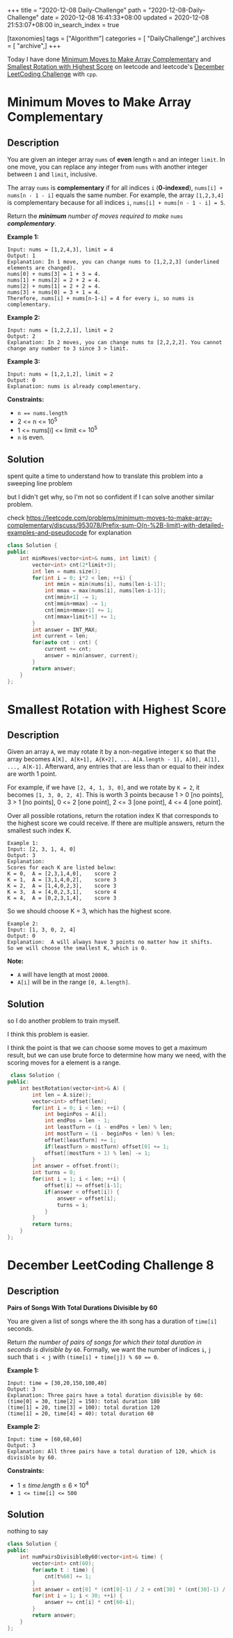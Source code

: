 +++
title = "2020-12-08 Daily-Challenge"
path = "2020-12-08-Daily-Challenge"
date = 2020-12-08 16:41:33+08:00
updated = 2020-12-08 21:53:07+08:00
in_search_index = true

[taxonomies]
tags = ["Algorithm"]
categories = [ "DailyChallenge",]
archives = [ "archive",]
+++

Today I have done [Minimum Moves to Make Array Complementary](https://leetcode.com/problems/minimum-moves-to-make-array-complementary/) and [Smallest Rotation with Highest Score](https://leetcode.com/problems/smallest-rotation-with-highest-score/) on leetcode and leetcode's [December LeetCoding Challenge](https://leetcode.com/explore/challenge/card/december-leetcoding-challenge/570/week-2-december-8th-december-14th/3559/) with `cpp`.

<!-- more -->

# Minimum Moves to Make Array Complementary

## Description

You are given an integer array `nums` of **even** length `n` and an integer `limit`. In one move, you can replace any integer from `nums` with another integer between `1` and `limit`, inclusive.

The array `nums` is **complementary** if for all indices `i` (**0-indexed**), `nums[i] + nums[n - 1 - i]` equals the same number. For example, the array `[1,2,3,4]` is complementary because for all indices `i`, `nums[i] + nums[n - 1 - i] = 5`.

Return the ***minimum** number of moves required to make* `nums` ***complementary***.

**Example 1:**

```
Input: nums = [1,2,4,3], limit = 4
Output: 1
Explanation: In 1 move, you can change nums to [1,2,2,3] (underlined elements are changed).
nums[0] + nums[3] = 1 + 3 = 4.
nums[1] + nums[2] = 2 + 2 = 4.
nums[2] + nums[1] = 2 + 2 = 4.
nums[3] + nums[0] = 3 + 1 = 4.
Therefore, nums[i] + nums[n-1-i] = 4 for every i, so nums is complementary.
```

**Example 2:**

```
Input: nums = [1,2,2,1], limit = 2
Output: 2
Explanation: In 2 moves, you can change nums to [2,2,2,2]. You cannot change any number to 3 since 3 > limit.
```

**Example 3:**

```
Input: nums = [1,2,1,2], limit = 2
Output: 0
Explanation: nums is already complementary.
```

**Constraints:**

- `n == nums.length`
- 2 <= n <= $10^5$
- 1 <= nums[i] <= limit <= $10^5$
- `n` is even.

## Solution

spent quite a time to understand how to translate this problem into a sweeping line problem

but I didn't get why, so I'm not so confident if I can solve another similar problem.

check <https://leetcode.com/problems/minimum-moves-to-make-array-complementary/discuss/953078/Prefix-sum-O(n-%2B-limit)-with-detailed-examples-and-pseudocode> for explanation

``` cpp
class Solution {
public:
    int minMoves(vector<int>& nums, int limit) {
        vector<int> cnt(2*limit+3);
        int len = nums.size();
        for(int i = 0; i*2 < len; ++i) {
            int mmin = min(nums[i], nums[len-i-1]);
            int mmax = max(nums[i], nums[len-i-1]);
            cnt[mmin+1] -= 1;
            cnt[mmin+mmax] -= 1;
            cnt[mmin+mmax+1] += 1;
            cnt[mmax+limit+1] += 1;
        }
        int answer = INT_MAX;
        int current = len;
        for(auto cnt : cnt) {
            current += cnt;
            answer = min(answer, current);
        }
        return answer;
    }
};
```

# Smallest Rotation with Highest Score

## Description

Given an array `A`, we may rotate it by a non-negative integer `K` so that the array becomes `A[K], A[K+1], A{K+2], ... A[A.length - 1], A[0], A[1], ..., A[K-1]`. Afterward, any entries that are less than or equal to their index are worth 1 point. 

For example, if we have `[2, 4, 1, 3, 0]`, and we rotate by `K = 2`, it becomes `[1, 3, 0, 2, 4]`. This is worth 3 points because 1 > 0 [no points], 3 > 1 [no points], 0 <= 2 [one point], 2 <= 3 [one point], 4 <= 4 [one point].

Over all possible rotations, return the rotation index K that corresponds to the highest score we could receive. If there are multiple answers, return the smallest such index K.

```
Example 1:
Input: [2, 3, 1, 4, 0]
Output: 3
Explanation:  
Scores for each K are listed below: 
K = 0,  A = [2,3,1,4,0],    score 2
K = 1,  A = [3,1,4,0,2],    score 3
K = 2,  A = [1,4,0,2,3],    score 3
K = 3,  A = [4,0,2,3,1],    score 4
K = 4,  A = [0,2,3,1,4],    score 3
```

So we should choose K = 3, which has the highest score.

```
Example 2:
Input: [1, 3, 0, 2, 4]
Output: 0
Explanation:  A will always have 3 points no matter how it shifts.
So we will choose the smallest K, which is 0.
```

**Note:**

- `A` will have length at most `20000`.
- `A[i]` will be in the range `[0, A.length]`.

## Solution

so I do another problem to train myself.

I think this problem is easier.

I think the point is that we can choose some moves to get a maximum result, but we can use brute
force to determine how many we need, with the scoring moves for a element is a range.

``` cpp
 class Solution {
public:
    int bestRotation(vector<int>& A) {
        int len = A.size();
        vector<int> offset(len);
        for(int i = 0; i < len; ++i) {
            int beginPos = A[i];
            int endPos = len - 1;
            int leastTurn = (i - endPos + len) % len;
            int mostTurn = (i - beginPos + len) % len;
            offset[leastTurn] += 1;
            if(leastTurn > mostTurn) offset[0] += 1;
            offset[(mostTurn + 1) % len] -= 1;
        }
        int answer = offset.front();
        int turns = 0;
        for(int i = 1; i < len; ++i) {
            offset[i] += offset[i-1];
            if(answer < offset[i]) {
                answer = offset[i];
                turns = i;
            }
        }
        return turns;
    }
};
```

# December LeetCoding Challenge 8

## Description

**Pairs of Songs With Total Durations Divisible by 60**

You are given a list of songs where the ith song has a duration of `time[i]` seconds.

Return *the number of pairs of songs for which their total duration in seconds is divisible by* `60`. Formally, we want the number of indices `i`, `j` such that `i < j` with `(time[i] + time[j]) % 60 == 0`.

**Example 1:**

```
Input: time = [30,20,150,100,40]
Output: 3
Explanation: Three pairs have a total duration divisible by 60:
(time[0] = 30, time[2] = 150): total duration 180
(time[1] = 20, time[3] = 100): total duration 120
(time[1] = 20, time[4] = 40): total duration 60
```

**Example 2:**

```
Input: time = [60,60,60]
Output: 3
Explanation: All three pairs have a total duration of 120, which is divisible by 60.
```

**Constraints:**

- $1 \le time.length \le 6 \times 10^4$
- `1 <= time[i] <= 500`

## Solution

nothing to say

``` cpp
class Solution {
public:
    int numPairsDivisibleBy60(vector<int>& time) {
        vector<int> cnt(60);
        for(auto t : time) {
            cnt[t%60] += 1;
        }
        int answer = cnt[0] * (cnt[0]-1) / 2 + cnt[30] * (cnt[30]-1) / 2;
        for(int i = 1; i < 30; ++i) {
            answer += cnt[i] * cnt[60-i];
        }
        return answer;
    }
};
```